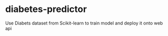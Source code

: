 # diabetes-predictor
Use Diabets dataset from Scikit-learn to train model and deploy it onto web api
